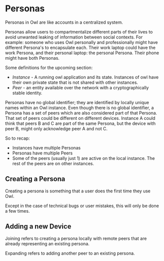 # Personas

Personas in Owl are like accounts in a centralized system.

Personas allow users to compartmentalize different parts of their lives to avoid unwanted leaking of information between social contexts.
For example: someone who uses Owl personally and professionally might have different Persona's to encapsulate each.
Their work laptop could have the work Persona, and their personal laptop: the personal Persona.
Their phone might have both Personas.

Some definitions for the upcoming section:
- *Instance* - A running owl application and its state. Instances of owl have their own private state that is not shared with other instances.
- *Peer* - an entity available over the network with a cryptographically stable identity.

Personas have no global identifier; they are identified by locally unique names within an Owl instance.
Even though there is no global identifier, a Persona has a set of peers which are also considered part of that Persona.
That set of peers could be different on different devices.
Instance A could think that peers B and C are part of the same Persona, but the device with peer B, might only acknowledge peer A and not C.

So to recap:
- Instances have multiple Personas
- Personas have multiple Peers
- Some of the peers (usually just 1) are active on the local instance.  The rest of the peers are on other instances.

## Creating a Persona
Creating a persona is something that a user does the first time they use Owl.

Except in the case of technical bugs or user mistakes, this will only be done a few times.

## Adding a new Device
Joining refers to creating a persona locally with remote peers that are already representing an existing persona.

Expanding refers to adding another peer to an existing persona.
